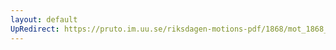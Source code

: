 ```yaml
---
layout: default
UpRedirect: https://pruto.im.uu.se/riksdagen-motions-pdf/1868/mot_1868__fk__23/mot_1868__fk__23-001.pdf
---
```

